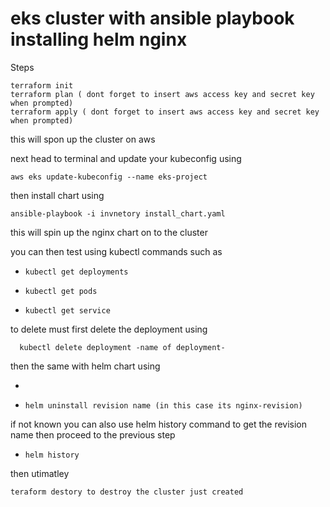 # eks cluster with ansible playbook installing helm nginx 
Steps 

    terraform init
    terraform plan ( dont forget to insert aws access key and secret key when prompted)
    terraform apply ( dont forget to insert aws access key and secret key when prompted)
this will spon up the cluster on aws 

next head to terminal and update your kubeconfig using 

    aws eks update-kubeconfig --name eks-project

then install chart using 

    ansible-playbook -i invnetory install_chart.yaml

this will spin up the nginx chart on to the cluster 

you can then test using kubectl commands such as 

-     kubectl get deployments
-     kubectl get pods
-     kubectl get service

to delete must first delete the deployment using

      kubectl delete deployment -name of deployment-

then the same with helm chart using 

-
-     helm uninstall revision name (in this case its nginx-revision) 

if not known you can also use helm history command to get the revision name then proceed to the previous step 

-     helm history    

then utimatley 

    teraform destory to destroy the cluster just created 

 
  
